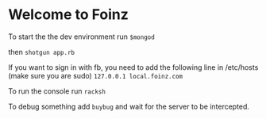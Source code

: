 Welcome to Foinz
=================

To start the the dev environment run 
```$mongod```

then ```shotgun app.rb```

If you want to sign in with fb, you need to add the following line in /etc/hosts
(make sure you are sudo)
```127.0.0.1 local.foinz.com```


To run the console run ```racksh```

To debug something add ```buybug``` and wait for the server to be intercepted. 
